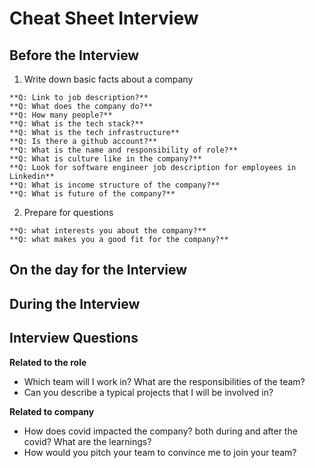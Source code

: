 # Cheat Sheet Interview

## Before the Interview

1. Write down basic facts about a company

```
**Q: Link to job description?**
**Q: What does the company do?**
**Q: How many people?**
**Q: What is the tech stack?**
**Q: What is the tech infrastructure**
**Q: Is there a github account?**
**Q: What is the name and responsibility of role?** 
**Q: What is culture like in the company?**
**Q: Look for software engineer job description for employees in Linkedin**
**Q: What is income structure of the company?**
**Q: What is future of the company?**
```

2. Prepare for questions

```
**Q: what interests you about the company?**
**Q: what makes you a good fit for the company?**
```

## On the day for the Interview

## During the Interview

## Interview Questions

**Related to the role**

- Which team will I work in? What are the responsibilities of the team?
- Can you describe a typical projects that I will be involved in?

**Related to company**

- How does covid impacted the company? both during and after the covid? What are the learnings?
- How would you pitch your team to convince me to join your team?
